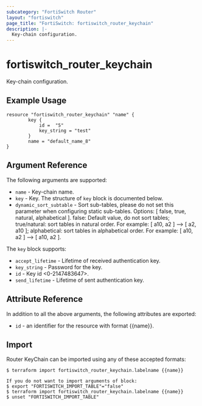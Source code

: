 ```yaml
---
subcategory: "FortiSwitch Router"
layout: "fortiswitch"
page_title: "FortiSwitch: fortiswitch_router_keychain"
description: |-
  Key-chain configuration.
---
```


# fortiswitch_router_keychain
Key-chain configuration.

## Example Usage

```hcl
resource "fortiswitch_router_keychain" "name" {
        key {
            id =  "5"
            key_string = "test"
        }
        name = "default_name_8"
}
```

## Argument Reference

The following arguments are supported:

* `name` - Key-chain name.
* `key` - Key. The structure of `key` block is documented below.
* `dynamic_sort_subtable` - Sort sub-tables, please do not set this parameter when configuring static sub-tables. Options: [ false, true, natural, alphabetical ]. false: Default value, do not sort tables; true/natural: sort tables in natural order. For example: [ a10, a2 ] --> [ a2, a10 ]; alphabetical: sort tables in alphabetical order. For example: [ a10, a2 ] --> [ a10, a2 ].

The `key` block supports:

* `accept_lifetime` - Lifetime of received authentication key.
* `key_string` - Password for the key.
* `id` - Key id <0-2147483647>.
* `send_lifetime` - Lifetime of sent authentication key.


## Attribute Reference

In addition to all the above arguments, the following attributes are exported:
* `id` - an identifier for the resource with format {{name}}.

## Import

Router KeyChain can be imported using any of these accepted formats:
```
$ terraform import fortiswitch_router_keychain.labelname {{name}}

If you do not want to import arguments of block:
$ export "FORTISWITCH_IMPORT_TABLE"="false"
$ terraform import fortiswitch_router_keychain.labelname {{name}}
$ unset "FORTISWITCH_IMPORT_TABLE"
```
